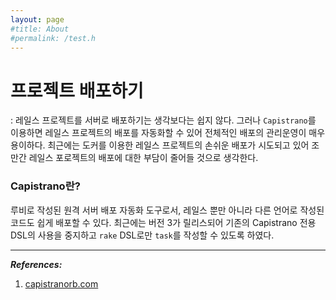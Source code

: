 ```yaml
---
layout: page
#title: About
#permalink: /test.h
---
```


# 프로젝트 배포하기

: 레일스 프로젝트를 서버로 배포하기는 생각보다는 쉽지 않다. 그러나 `Capistrano`를 이용하면 레일스 프로젝트의 배포를 자동화할 수 있어 전체적인 배포의 관리운영이 매우 용이하다. 최근에는 도커를 이용한 레일스 프로젝트의 손쉬운 배포가 시도되고 있어 조만간 레일스 포로젝트의 배포에 대한 부담이 줄어들 것으로 생각한다.

### Capistrano란?

루비로 작성된 원격 서버 배포 자동화 도구로서, 레일스 뿐만 아니라 다른 언어로 작성된 코드도 쉽게 배포할 수 있다. 최근에는 버전 3가 릴리스되어 기존의 Capistrano 전용 DSL의 사용을 중지하고 `rake` DSL로만 `task`를 작성할 수 있도록 하였다.


---

_**References:**_

1. [capistranorb.com](http://capistranorb.com)
